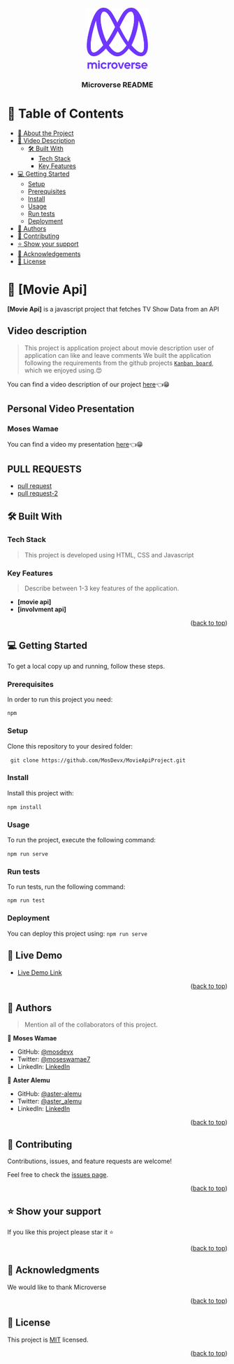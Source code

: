 <a name="readme-top"></a>

<!--
HOW TO USE:
This is an example of how you may give instructions on setting up your project locally.

Modify this file to match your project and remove sections that don't apply.

REQUIRED SECTIONS:
- Table of Contents
- About the Project
  - Built With
  - Live Demo
- Getting Started
- Authors
- Future Features
- Contributing
- Show your support
- Acknowledgements
- License

After you're finished please remove all the comments and instructions!
-->

<div align="center">

  <img src="murple_logo.png" alt="logo" width="140"  height="auto" />
  <br/>

  <h3><b>Microverse README</b></h3>

</div>

<!-- TABLE OF CONTENTS -->

# 📗 Table of Contents

- [📖 About the Project](#about-project)
- [🎦 Video Description](#video) 
  - [🛠 Built With](#built-with)
    - [Tech Stack](#tech-stack)
    - [Key Features](#key-features)
- [💻 Getting Started](#getting-started)
  - [Setup](#setup)
  - [Prerequisites](#prerequisites)
  - [Install](#install)
  - [Usage](#usage)
  - [Run tests](#run-tests)
  - [Deployment](#triangular_flag_on_post-deployment)
- [👥 Authors](#authors)
- [🤝 Contributing](#contributing)
- [⭐️ Show your support](#support)
- [🙏 Acknowledgements](#acknowledgements)
- [📝 License](#license)

<!-- PROJECT DESCRIPTION -->

# 📖 [Movie Api] <a name="about-project"></a>






**[Movie Api]** is a javascript project that fetches TV Show Data from an API
## Video description <a name="video"></a>
> This project is application project about movie description user of application can like and leave comments
We built the application following the requirements from the github projects [`Kanban board`](https://github.com/users/MosDevx/projects/7/views/1), which we enjoyed using.😍

You can find a video description of our project [here](https://drive.google.com/file/d/1lYn5ZpMWCQuchWO3vlzZeCiH40EyJXUX/view?usp=sharing)👈😁


## Personal Video Presentation
### Moses Wamae
You can find a video my presentation [here](https://drive.google.com/file/d/1Ax5mLa1h2oKnx2htQNJk7Z84JtcHSVHE/view?usp=sharing)👈😁

## PULL REQUESTS
- [pull request](https://github.com/MosDevx/MovieApiProject/pull/24)
- [pull request-2](https://github.com/MosDevx/MovieApiProject/pull/23)

## 🛠 Built With <a name="built-with"></a>

### Tech Stack <a name="tech-stack"></a>

> This project is developed using HTML, CSS and Javascript

<!-- Features -->

### Key Features <a name="key-features"></a>

> Describe between 1-3 key features of the application.

- **[movie api]**
- **[involvment api]**

<p align="right">(<a href="#readme-top">back to top</a>)</p>

<!-- GETTING STARTED -->

## 💻 Getting Started <a name="getting-started"></a>

To get a local copy up and running, follow these steps.

### Prerequisites

In order to run this project you need:

```
npm
```

### Setup

Clone this repository to your desired folder:

` git clone https://github.com/MosDevx/MovieApiProject.git`

### Install

Install this project with:

`npm install`

### Usage

To run the project, execute the following command:

`npm run serve `

### Run tests

To run tests, run the following command:

```
npm run test
```

### Deployment

You can deploy this project using:
`npm run serve`

<!-- LIVE DEMO -->

## 🚀 Live Demo <a name="live-demo"></a>

- [Live Demo Link](https://mosdevx.github.io/MovieApiProject/dist/index.html)

<p align="right">(<a href="#readme-top">back to top</a>)</p>

<!-- AUTHORS -->

## 👥 Authors <a name="authors"></a>

> Mention all of the collaborators of this project.

👤 **Moses Wamae**

- GitHub: [@mosdevx](https://github.com/mosdevx)
- Twitter: [@moseswamae7](https://twitter.com/moseswamae7)
- LinkedIn: [LinkedIn](https://linkedin.com/in/moses-wamae-a13a67244)

👤 **Aster Alemu**

- GitHub: [@aster-alemu](https://github.com/aster-alemu)
- Twitter: [@aster_alemu](https://twitter.com/aster_alemu)
- LinkedIn: [LinkedIn](https://linkedin.com/in/asteralemu)

<p align="right">(<a href="#readme-top">back to top</a>)</p>

<!-- CONTRIBUTING -->

## 🤝 Contributing <a name="contributing"></a>

Contributions, issues, and feature requests are welcome!

Feel free to check the [issues page](https://github.com/MosDevx/MovieApiProject/issues).

<p align="right">(<a href="#readme-top">back to top</a>)</p>

## ⭐️ Show your support <a name="support"></a>

If you like this project please star it ⭐️

<p align="right">(<a href="#readme-top">back to top</a>)</p>

<!-- ACKNOWLEDGEMENTS -->

## 🙏 Acknowledgments <a name="acknowledgements"></a>

We would like to thank Microverse

<p align="right">(<a href="#readme-top">back to top</a>)</p>

<!-- LICENSE -->

## 📝 License <a name="license"></a>

This project is [MIT](./LICENSE) licensed.

<p align="right">(<a href="#readme-top">back to top</a>)</p>
